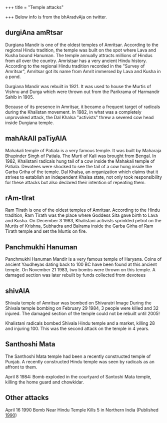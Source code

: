 +++
title = "Temple attacks"

+++
Below info is from the bhAradvAja on twitter.

## durgiAna amRtsar
Durgiana Mandir is one of the oldest temples of Amritsar. According to the regional Hindu tradition, the temple was built on the spot where Lava and Kusha bound Hanuman. The temple annually attracts millions of Hindus from all over the country. Amristsar has a very ancient Hindu history. According to the regional Hindu tradition recorded in the "Survey of Amritsar", Amritsar got its name from Amrit immersed by Lava and Kusha in a pond.

Durgiana Mandir was rebuilt in 1921. It was used to house the Murtis of Vishnu and Durga which were thrown out from the Parikrama of Harmandir Sahib in 1905.

Because of its presence in Amritsar, it became a frequent target of radicals during the Khalistan movement. In 1982, in what was a completely unprovoked attack, the Dal Khalsa "activists" threw a severed cow head inside Durgiana temple.

## mahAkAlI paTiyAlA
Mahakali temple of Patiala is a very famous temple. It was built by Maharaja Bhupinder Singh of Patiala. The Murti of Kali was brought from Bengal. In 1982, Khalistani radicals hung tail of a cow inside the Mahakali temple of Patiala. Devotees were shocked to see the tail of a cow hung inside the Garba Griha of the temple. Dal Khalsa, an organization which claims that it strives to establish an independent Khalsa state, not only took responsibility for these attacks but also declared their intention of repeating them.

## rAm-tIrat
Ram Tirath is one of the oldest temples of Amritsar. According to the Hindu tradition, Ram Tirath was the place where Goddess Sita gave birth to Lava and Kusha. On December 3 1983, Khalistani activists sprinkled petrol on the Murtis of Krishna, Subhadra and Balrama inside the Garba Girha of Ram Tirath temple and set the Murtis on fire. 

## Panchmukhi Hanuman
Panchmukhi Hanuman Mandir is a very famous temple of Haryana. Coins of ancient Yaudheyas dating back to 100 BC have been found at this ancient temple. On November 21 1983, two bombs were thrown on this temple. A damaged section was later rebuilt by funds collected from devotees 

## shivAlA
Shivala temple of Amritsar was bombed on Shivaratri Image
During the Shivala temple bombing on February 29 1984, 3 people were kiIIed and 32 injured. The damaged section of the temple could not be rebuilt until 2005! 

Khalistani radicals bombed Shivala Hindu temple and a market, killing 28 and injuring 100. This was the second attack on the temple in 4 years.

## Santhoshi Mata
The Santhoshi Mata temple had been a recently constructed temple of Punjab. A recently constructed Hindu temple was seen by radicals as an affront to them.

April 8 1984: Bomb exploded in the courtyard of Santoshi Mata temple, kiIIing the home guard and chowkidar.

## Other attacks
April 16 1990 Bomb Near Hindu Temple Kills 5 in Northern India (Published [1990](https://www.nytimes.com/1990/04/16/world/bomb-near-hindu-temple-kills-5-in-northern-india.html))
